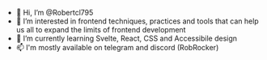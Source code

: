 - 👋 Hi, I’m @Robertcl795
- 👀 I’m interested in frontend techniques, practices and tools that can help us all to expand the limits of frontend development
- 🌱 I’m currently learning Svelte, React, CSS and Accessibile design
- 📫 I'm mostly available on telegram and discord (RobRocker)

<!---
Robertcl795/Robertcl795 is a ✨ special ✨ repository because its `README.md` (this file) appears on your GitHub profile.
You can click the Preview link to take a look at your changes.
--->
